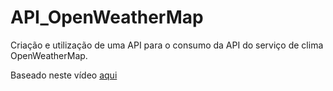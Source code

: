# API_OpenWeatherMap

Criação e utilização de uma API para o consumo da API do serviço de clima OpenWeatherMap.

Baseado neste vídeo [aqui](https://www.youtube.com/watch?v=vay-jd9Zg9o)

